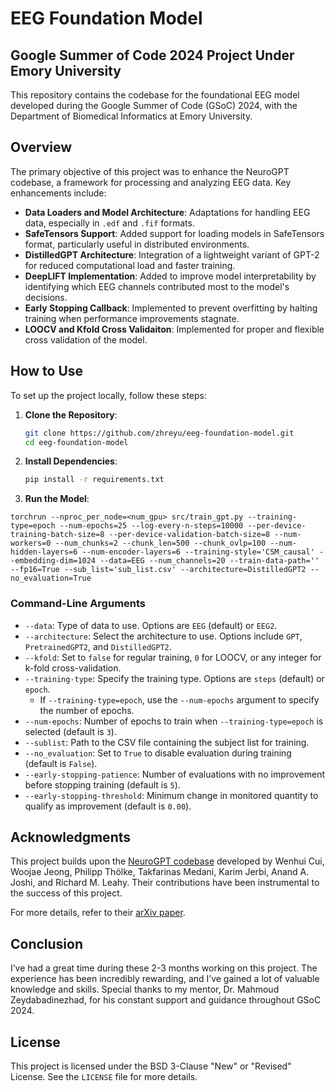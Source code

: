 # EEG Foundation Model

## Google Summer of Code 2024 Project Under Emory University

This repository contains the codebase for the foundational EEG model developed during the Google Summer of Code (GSoC) 2024, with the Department of Biomedical Informatics at Emory University.

## Overview

The primary objective of this project was to enhance the NeuroGPT codebase, a framework for processing and analyzing EEG data. Key enhancements include:

- **Data Loaders and Model Architecture**: Adaptations for handling EEG data, especially in `.edf` and `.fif` formats.
- **SafeTensors Support**: Added support for loading models in SafeTensors format, particularly useful in distributed environments.
- **DistilledGPT Architecture**: Integration of a lightweight variant of GPT-2 for reduced computational load and faster training.
- **DeepLIFT Implementation**: Added to improve model interpretability by identifying which EEG channels contributed most to the model's decisions.
- **Early Stopping Callback**: Implemented to prevent overfitting by halting training when performance improvements stagnate.
- **LOOCV and Kfold Cross Validaiton**: Implemented for proper and flexible cross validation of the model.  

## How to Use

To set up the project locally, follow these steps:

1. **Clone the Repository**:
    ```bash
    git clone https://github.com/zhreyu/eeg-foundation-model.git
    cd eeg-foundation-model
    ```

2. **Install Dependencies**:
    ```bash
    pip install -r requirements.txt
    ```

3. **Run the Model**:
    
```
torchrun --nproc_per_node=<num_gpu> src/train_gpt.py --training-type=epoch --num-epochs=25 --log-every-n-steps=10000 --per-device-training-batch-size=8 --per-device-validation-batch-size=8 --num-workers=0 --num_chunks=2 --chunk_len=500 --chunk_ovlp=100 --num-hidden-layers=6 --num-encoder-layers=6 --training-style='CSM_causal' --embedding-dim=1024 --data=EEG --num_channels=20 --train-data-path='' --fp16=True --sub_list='sub_list.csv' --architecture=DistilledGPT2 --no_evaluation=True
```

### Command-Line Arguments

- `--data`: Type of data to use. Options are `EEG` (default) or `EEG2`.
- `--architecture`: Select the architecture to use. Options include `GPT`, `PretrainedGPT2`, and `DistilledGPT2`.
- `--kfold`: Set to `false` for regular training, `0` for LOOCV, or any integer for k-fold cross-validation.
- `--training-type`: Specify the training type. Options are `steps` (default) or `epoch`.
    - If `--training-type=epoch`, use the `--num-epochs` argument to specify the number of epochs.
- `--num-epochs`: Number of epochs to train when `--training-type=epoch` is selected (default is `3`).
- `--sublist`: Path to the CSV file containing the subject list for training.
- `--no_evaluation`: Set to `True` to disable evaluation during training (default is `False`).
- `--early-stopping-patience`: Number of evaluations with no improvement before stopping training (default is `5`).
- `--early-stopping-threshold`: Minimum change in monitored quantity to qualify as improvement (default is `0.00`).

## Acknowledgments

This project builds upon the [NeuroGPT codebase](https://github.com/wenhui0206/NeuroGPT) developed by Wenhui Cui, Woojae Jeong, Philipp Thölke, Takfarinas Medani, Karim Jerbi, Anand A. Joshi, and Richard M. Leahy. Their contributions have been instrumental to the success of this project.

For more details, refer to their [arXiv paper](https://arxiv.org/abs/2311.03764).

## Conclusion

I’ve had a great time during these 2-3 months working on this project. The experience has been incredibly rewarding, and I’ve gained a lot of valuable knowledge and skills. Special thanks to my mentor, Dr. Mahmoud Zeydabadinezhad, for his constant support and guidance throughout GSoC 2024. 

## License

This project is licensed under the BSD 3-Clause "New" or "Revised" License. See the `LICENSE` file for more details.

